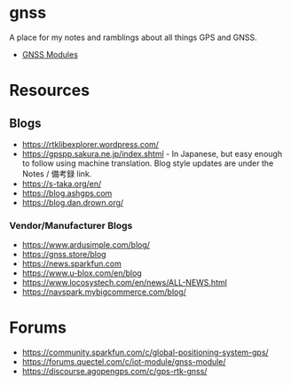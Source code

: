 # gnss

A place for my notes and ramblings about all things GPS and GNSS.


* [GNSS Modules](GNSS_Receiver_Modules.md)

# Resources
## Blogs
* <https://rtklibexplorer.wordpress.com/>
* <https://gpspp.sakura.ne.jp/index.shtml> - In Japanese, but easy enough to follow using machine translation. Blog style updates are under the Notes / 備考録 link.
* <https://s-taka.org/en/>
* <https://blog.ashgps.com>
* <https://blog.dan.drown.org/>

### Vendor/Manufacturer Blogs
* <https://www.ardusimple.com/blog/>
* <https://gnss.store/blog>
* <https://news.sparkfun.com>
* <https://www.u-blox.com/en/blog>
* <https://www.locosystech.com/en/news/ALL-NEWS.html>
* <https://navspark.mybigcommerce.com/blog/>

# Forums
* <https://community.sparkfun.com/c/global-positioning-system-gps/>
* <https://forums.quectel.com/c/iot-module/gnss-module/>
* <https://discourse.agopengps.com/c/gps-rtk-gnss/>



